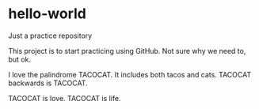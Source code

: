 # hello-world
Just a practice repository

This project is to start practicing using GitHub. Not sure why we need to, but ok.

I love the palindrome TACOCAT. It includes both tacos and cats. TACOCAT backwards is TACOCAT.

TACOCAT is love. TACOCAT is life.
